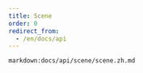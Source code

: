 ```yaml
---
title: Scene
order: 0
redirect_from:
  - /en/docs/api
---
```


`markdown:docs/api/scene/scene.zh.md`
